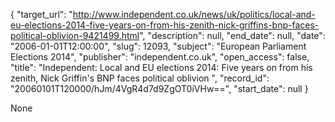{
  "target_url": "http://www.independent.co.uk/news/uk/politics/local-and-eu-elections-2014-five-years-on-from-his-zenith-nick-griffins-bnp-faces-political-oblivion-9421499.html", 
  "description": null, 
  "end_date": null, 
  "date": "2006-01-01T12:00:00", 
  "slug": 12093, 
  "subject": "European Parliament Elections 2014", 
  "publisher": "independent.co.uk", 
  "open_access": false, 
  "title": "Independent:  Local and EU elections 2014: Five years on from his zenith, Nick Griffin's BNP faces political oblivion ", 
  "record_id": "20060101T120000/hJm/4VgR4d7d9ZgOT0iVHw==", 
  "start_date": null
}

None